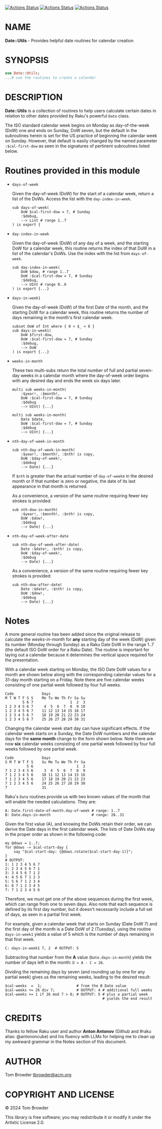 [![Actions Status](https://github.com/tbrowder/Date-Utils/actions/workflows/linux.yml/badge.svg)](https://github.com/tbrowder/Date-Utils/actions) [![Actions Status](https://github.com/tbrowder/Date-Utils/actions/workflows/macos.yml/badge.svg)](https://github.com/tbrowder/Date-Utils/actions) [![Actions Status](https://github.com/tbrowder/Date-Utils/actions/workflows/windows.yml/badge.svg)](https://github.com/tbrowder/Date-Utils/actions)

NAME
====

**Date::Utils** - Provides helpful date routines for calendar creation

SYNOPSIS
========

```raku
use Date::Utils;
...# use the routines to create a calendar
```

DESCRIPTION
===========

**Date::Utils** is a collection of routines to help users calculate certain dates in relation to other dates provided by Raku's powerful `Date` class.

The ISO standard calendar week begins on Monday as day-of-the-week (DoW) one and ends on Sunday, DoW seven, but the default in the subroutines herein is set for the US practice of beginning the calendar week on Sunday. However, that default is easily changed by the named parameter `:$cal-first-dow` as seen in the signatures of pertinent subroutines listed below.

Routines provided in this module
================================

  * `days-of-week`

    Given the day-of-week (DoW) for the start of a calendar week, return a list of the DoWs. Access the list with the `day-index-in-week`.

        sub days-of-week(
            DoW $cal-first-dow = 7, # Sunday
            :$debug,
            --> List # range 1..7
        ) is export {

  * `day-index-in-week`

    Given the day-of-week (DoW) of any day of a week, and the starting DoW for a calendar week, this routine returns the index of that DoW in a list of the calendar's DoWs. Use the index with the list from `days-of-week`.

        sub day-index-in-week(
            DoW $dow, # range 1..7
            DoW :$cal-first-dow = 7, # Sunday
            :$debug,
            --> UInt # range 0..6
        ) is export {...}

  * `days-in-week1`

    Given the day-of-week (DoW) of the first Date of the month, and the starting DoW for a calendar week, this routine returns the number of days remaining in the month's first calendar week.

        subset DoW of Int where { 0 < $_ < 8 }
        sub days-in-week1(
            DoW $first-dow,
            DoW :$cal-first-dow = 7, # Sunday
            :$debug,
            --> DoW
        ) is export {...}

  * `weeks-in-month`

    These two multi-subs return the total number of full and partial seven-day weeks in a calendar month where the day-of-week order begins with any desired day and ends the week six days later.

        multi sub weeks-in-month(
            :$year!, :$month!,
            DoW :$cal-first-dow = 7, # Sunday
            :$debug
            --> UInt) {...}

        multi sub weeks-in-month(
            Date $date,
            DoW :$cal-first-dow = 7, # Sunday
            :$debug
            --> UInt) {...}

  * `nth-day-of-week-in-month`

        sub nth-day-of-week-in-month(
            :$year!, :$month!, :$nth! is copy,
            DoW :$day-of-week!,
            :$debug
            --> Date) {...}

    If `$nth` is greater than the actual number of `day-of-week`s in the desired month or if that number is zero or negative, the date of its last appearance in that month is returned.

    As a convenience, a version of the same routine requiring fewer key strokes is provided:

        sub nth-dow-in-month(
            :$year!, :$month!, :$nth! is copy,
            DoW :$dow!,
            :$debug
            --> Date) {...}

  * `nth-day-of-week-after-date`

        sub nth-day-of-week-after-date(
            Date :$date!, :$nth! is copy,
            DoW :$day-of-week!,
            :$debug
            --> Date) {...}

    As a convenience, a version of the same routine requiring fewer key strokes is provided:

        sub nth-dow-after-date(
            Date :$date!, :$nth! is copy,
            DoW :$dow!,
            :$debug
            --> Date) {...}

Notes
=====



A more general routine has been added since the original release to calculate the *weeks-in-month* for **any** starting day of the week (DoW) given its number (Monday through Sunday) as a Raku Date DoW in the range 1..7 (the default ISO DoW order for a Raku Date). The routine is important for laying out a calendar because it determines the vertical space required for the presentation.

With a calendar week starting on Monday, the ISO Date DoW values for a month are shown below along with the corresponding calendar values for a 31-day month starting on a Friday. Note there are five calendar weeks consisting of one partial week followed by four full weeks.

    Code             Days
    M T W T F S S    Mo Tu We Th Fr Sa Su
            5 6 7                 1  2  3
    1 2 3 4 5 6 7     4  5  6  7  8  9 10
    1 2 3 4 5 6 7    11 12 13 14 15 16 17
    1 2 3 4 5 6 7    18 19 20 21 22 23 24
    1 2 3 4 5 6 7    25 26 27 28 29 30 31

Changing the calendar week start day can have significant effects. If the calendar week starts on a Sunday, the Date DoW numbers and the calendar days for the **same month** change to the form shown below. Note there are now **six** calendar weeks consisting of one partial week followed by four full weeks followed by one partial week.

    Code             Days
    S M T W T F S    Su Mo Tu We Th Fr Sa
              5 6                    1  2
    7 1 2 3 4 5 6     3  4  5  6  7  8  9
    7 1 2 3 4 5 6    10 11 12 13 14 15 16
    7 1 2 3 4 5 6    17 18 19 20 21 22 23
    7 1 2 3 4 5 6    24 25 26 27 28 29 30
    7                31

Raku's `Date` routines provide us with two known values of the month that will enable the needed calculations. They are:

    A: Date.first-date-of-month.day-of-week # range: 1..7
    B: Date.days-in-month                   # range: 28..31

Given the first value (A), and knowing the DoWs retain their order, we can derive the Date days in the first calendar week. The lists of Date DoWs stay in the proper order as shown in the following code:

    my @dows = 1..7;
    for @dows -> $cal-start-day {
        say "$cal-start-day: {@dows.rotate($cal-start-day-1)}";
    }
    # OUTPUT:
    1: 1 2 3 4 5 6 7
    2: 2 3 4 5 6 7 1
    3: 3 4 5 6 7 1 2
    4: 4 5 6 7 1 2 3
    5: 5 6 7 1 2 3 4
    6: 6 7 1 2 3 4 5
    7: 7 1 2 3 4 5 6

Therefore, we must get one of the above sequences during the first week, which can range from one to seven days. Also note that each sequence is defined by its first day number, but it doesn't necessarily include a full set of days, as seen in a partial first week.

For example, given a calendar week that starts on Sunday (Date DoW 7) and the first day of the month is a Date DoW of 2 (Tuesday), using the routine `days-in-week1` yields a value of 5 which is the number of days remaining in that first week.

    C: days-in-week1 7, 2  # OUTPUT: 5

Subtracting that number from the **A** value (`Date.days-in-month`) yields the number of days left in the month: `D = A - C = 26`.

Dividing the remaining days by seven (and rounding up by one for any partial week) gives us the remaining weeks, leading to the desired result:

    $cal-weeks  =  1;                # from the B Date value
    $cal-weeks += 26 div 7;          # OUTPUT: 4 # additional full weeks
    $cal-weeks += 1 if 26 mod 7 > 0; # OUTPUT: 5 # plus a partial week
                                                 # yields the end result

CREDITS
=======



Thanks to fellow Raku user and author **Anton Antonov** (Github and #raku alias: @antononcube) and his fluency with LLMs for helping me to clean up my awkward grammar in the Notes section of this document.

AUTHOR
======

Tom Browder <tbrowder@acm.org>

COPYRIGHT AND LICENSE
=====================

© 2024 Tom Browder

This library is free software; you may redistribute it or modify it under the Artistic License 2.0.

